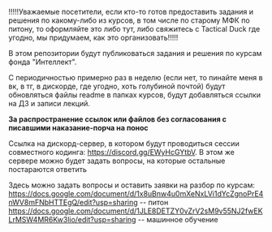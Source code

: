 !!!!!Уважаемые посетители, если кто-то готов предоставить задания и решения по какому-либо из курсов, в том числе по старому МФК по питону, то оформляйте это либо тут, либо свяжитесь с Tactical Duck где угодно, мы придумаем, как это организовать!!!!!


В этом репозитории будут публиковаться задания и решения по курсам фонда "Интеллект".

С периодичностью примерно раз в неделю (если нет, то пинайте меня в вк, в тг, в дискорде, где угодно, хоть голубиной почтой) будут обновляться файлы readme в папках курсов, будут добавляться ссылки на ДЗ и записи лекций.

**За распространение ссылок или файлов без согласования с писавшими наказание-порча на понос**

Ссылка на дискорд-сервер, в котором будут проводиться сессии совместного кодинга: https://discord.gg/EWyHcGYtbV. В этом же сервере можно будет задать вопросы, на которые остальные постараются ответить

Здесь можно задать вопросы и оставить заявки на разбор по курсам:
https://docs.google.com/document/d/1x8uBnw4u0mXeNxLVi1dYcZgnoPrE4nWV8mFNbHTTEgQ/edit?usp=sharing -- питон
https://docs.google.com/document/d/1JLE8DETZY0vZrV2sM9v55NJ2fwEKLrMSW4MR6Kw3lio/edit?usp=sharing -- машинное обучение
